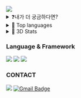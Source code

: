 <img src="https://capsule-render.vercel.app/api?type=shark&color=auto&height=300&section=header&text=Hi!%20&fontSize=90&animation=blink" />

<details>
 <summary> ❓내가 더 궁금하다면? </summary>
 
</details>

<details>
<summary>💼 Top languages</summary>
 <div align = "center">
  
  [![Top Langs](https://github-readme-stats.vercel.app/api/top-langs/?username=subsub97&hide=jupyter%20notebook&layout=compact)](https://github.com/subsub97/github-readme-stats)

  [![subsub97's WakaTime stats](https://github-readme-stats.vercel.app/api/wakatime?username=subsub97)](https://github.com/anuraghazra/github-readme-stats)

  </div>
 </details>


<details>
 <summary> 🧬 3D Stats</summary>
 
 ![3D_log](./profile-3d-contrib/profile-south-season-animate.svg)
</details>

### Language & Framework

<div>
  <img src="https://img.shields.io/badge/Python-FFCA28?style=flat-square=python&logo=python&logoColor=white"/>
  <img src="https://img.shields.io/badge/Java-0085CA?style=flat-square=Java&logo=Java&logoColor=white"/>
  <img src="https://img.shields.io/badge/Springboot-6DB33F?style=flat&logo=Springboot&logoColor=white" />
</div>



### CONTACT


<span><a href="https://www.instagram.com/ho_d9.7/"><img src="https://img.shields.io/badge/Instagram-E4405F?style=flat-square&logo=Instagram&logoColor=white"/></a> <a>[![Gmail Badge](https://img.shields.io/badge/-Gmail-c14438?style=flat-square&logo=Gmail&logoColor=white)](javascript:void(location.href='mailto:godqhr721@gmail.com'))</a></span>






